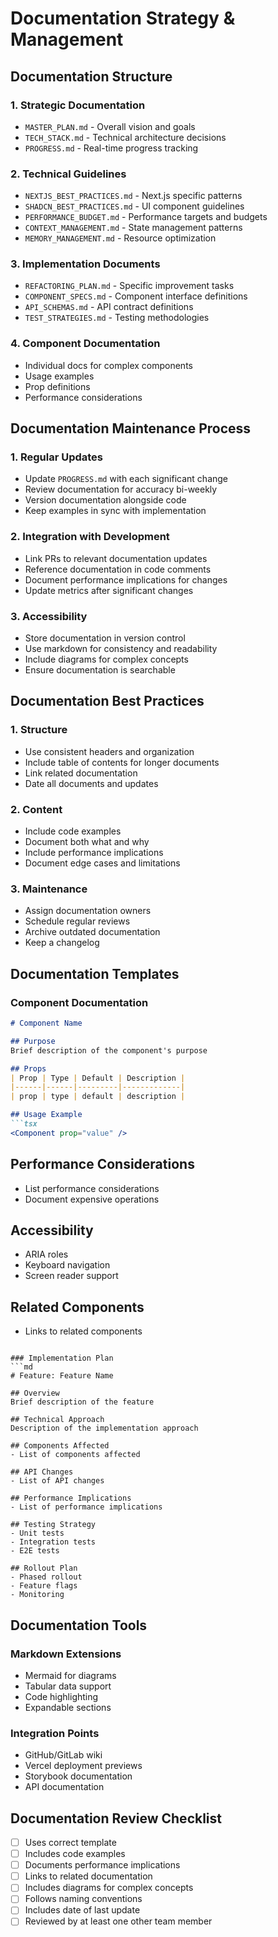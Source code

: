 # Documentation Strategy & Management

## Documentation Structure

### 1. Strategic Documentation
- `MASTER_PLAN.md` - Overall vision and goals
- `TECH_STACK.md` - Technical architecture decisions
- `PROGRESS.md` - Real-time progress tracking

### 2. Technical Guidelines
- `NEXTJS_BEST_PRACTICES.md` - Next.js specific patterns
- `SHADCN_BEST_PRACTICES.md` - UI component guidelines
- `PERFORMANCE_BUDGET.md` - Performance targets and budgets
- `CONTEXT_MANAGEMENT.md` - State management patterns
- `MEMORY_MANAGEMENT.md` - Resource optimization

### 3. Implementation Documents
- `REFACTORING_PLAN.md` - Specific improvement tasks
- `COMPONENT_SPECS.md` - Component interface definitions
- `API_SCHEMAS.md` - API contract definitions
- `TEST_STRATEGIES.md` - Testing methodologies

### 4. Component Documentation
- Individual docs for complex components
- Usage examples
- Prop definitions
- Performance considerations

## Documentation Maintenance Process

### 1. Regular Updates
- Update `PROGRESS.md` with each significant change
- Review documentation for accuracy bi-weekly
- Version documentation alongside code
- Keep examples in sync with implementation

### 2. Integration with Development
- Link PRs to relevant documentation updates
- Reference documentation in code comments
- Document performance implications for changes
- Update metrics after significant changes

### 3. Accessibility
- Store documentation in version control
- Use markdown for consistency and readability
- Include diagrams for complex concepts
- Ensure documentation is searchable

## Documentation Best Practices

### 1. Structure
- Use consistent headers and organization
- Include table of contents for longer documents
- Link related documentation
- Date all documents and updates

### 2. Content
- Include code examples
- Document both what and why
- Include performance implications
- Document edge cases and limitations

### 3. Maintenance
- Assign documentation owners
- Schedule regular reviews
- Archive outdated documentation
- Keep a changelog

## Documentation Templates

### Component Documentation
```md
# Component Name

## Purpose
Brief description of the component's purpose

## Props
| Prop | Type | Default | Description |
|------|------|---------|-------------|
| prop | type | default | description |

## Usage Example
```tsx
<Component prop="value" />
```

## Performance Considerations
- List performance considerations
- Document expensive operations

## Accessibility
- ARIA roles
- Keyboard navigation
- Screen reader support

## Related Components
- Links to related components
```

### Implementation Plan
```md
# Feature: Feature Name

## Overview
Brief description of the feature

## Technical Approach
Description of the implementation approach

## Components Affected
- List of components affected

## API Changes
- List of API changes

## Performance Implications
- List of performance implications

## Testing Strategy
- Unit tests
- Integration tests
- E2E tests

## Rollout Plan
- Phased rollout
- Feature flags
- Monitoring
```

## Documentation Tools

### Markdown Extensions
- Mermaid for diagrams
- Tabular data support
- Code highlighting
- Expandable sections

### Integration Points
- GitHub/GitLab wiki
- Vercel deployment previews
- Storybook documentation
- API documentation

## Documentation Review Checklist

- [ ] Uses correct template
- [ ] Includes code examples
- [ ] Documents performance implications
- [ ] Links to related documentation
- [ ] Includes diagrams for complex concepts
- [ ] Follows naming conventions
- [ ] Includes date of last update
- [ ] Reviewed by at least one other team member
